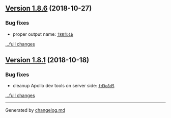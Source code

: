 ## [Version 1.8.6](https://github.com/:MikeBild/racyjs/releases/tag/v1.8.6) (2018-10-27)

### Bug fixes

- proper output name: [`f88fb1b`](https://github.com/:MikeBild/racyjs/commit/f88fb1b)

[...full changes](https://github.com/:MikeBild/racyjs/compare/v1.8.5...v1.8.6)

## [Version 1.8.1](https://github.com/MikeBild/racyjs/releases/tag/v1.8.1) (2018-10-18)

### Bug fixes

- cleanup Apollo dev tools on server side: [`fd3e8d5`](https://github.com/MikeBild/racyjs/commit/fd3e8d5)

[...full changes](https://github.com/MikeBild/racyjs/compare/v1.8.0...v1.8.1)


---

Generated by [changelog.md](https://github.com/egoist/changelog.md)
